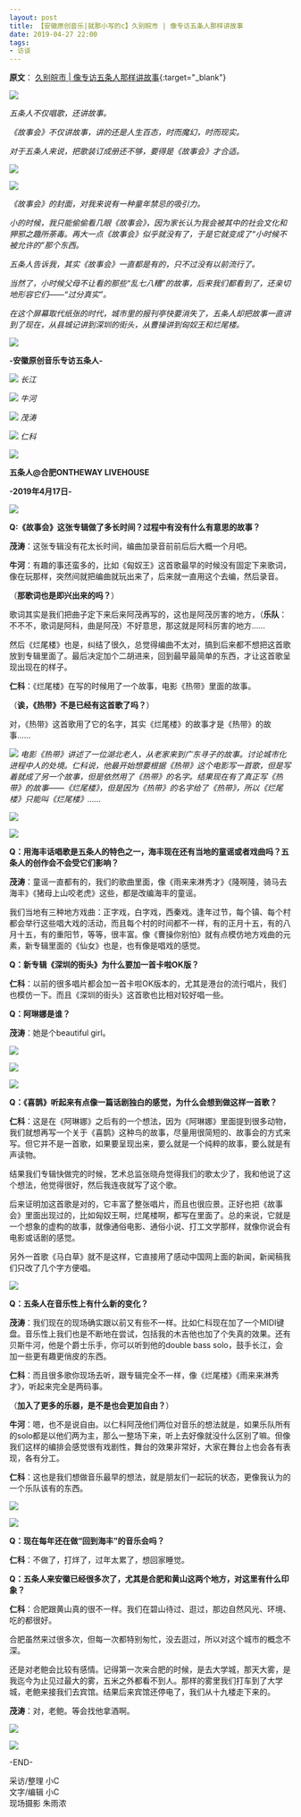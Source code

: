 ```yaml
---
layout: post
title: 【安徽原创音乐|就那小写的c】久别皖市 | 像专访五条人那样讲故事
date: 2019-04-27 22:00
tags:
- 访谈
---
```

**原文**：
[久别皖市 | 像专访五条人那样讲故事](https://mp.weixin.qq.com/s/v3fHQ9_XbRyJuWf4nTKdiA){:target="_blank"}

![](https://mmbiz.qpic.cn/mmbiz_gif/scOEwlz4lq7UkaoGwJ8P6UeBPXaiaG8t4xU5RJ93AySypP0KYh7lnCFhUsLcvYrAjVU7ZUwRbiaS6JicRUm4JEIhw/640?wx_fmt=gif&tp=webp&wxfrom=5&wx_lazy=1)

  

_五条人不仅唱歌，还讲故事。_

_《故事会》不仅讲故事，讲的还是人生百态，时而魔幻，时而现实。_

_对于五条人来说，把歌装订成册还不够，要得是《故事会》才合适。_

  

![](https://mmbiz.qpic.cn/mmbiz_jpg/scOEwlz4lq7UkaoGwJ8P6UeBPXaiaG8t4UstTunfMBDY66ISARt7l6cocD6xJFKO44Q6sR5MLlibb66X6g4qpbKQ/640?wx_fmt=jpeg&tp=webp&wxfrom=5&wx_lazy=1&wx_co=1)


![](https://mmbiz.qpic.cn/mmbiz_png/scOEwlz4lq7UkaoGwJ8P6UeBPXaiaG8t42YMQJarFeXozlFavTqgXHupNNkBSz4mGkAVtkdjuoawV2gnYo5lnjw/640?wx_fmt=png&tp=webp&wxfrom=5&wx_lazy=1&wx_co=1)



_《故事会》的封面，对我来说有一种童年禁忌的吸引力。_

_小的时候，我只能偷偷看几眼《故事会》，因为家长认为我会被其中的社会文化和狎邪之趣所荼毒。再大一点《故事会》似乎就没有了，于是它就变成了“小时候不被允许的”那个东西。_

_五条人告诉我，其实《故事会》一直都是有的，只不过没有以前流行了。_

  

_当然了，小时候父母不让看的那些“乱七八糟”的故事，后来我们都看到了，还亲切地形容它们——“过分真实”。_

  

_在这个屏幕取代纸张的时代，城市里的报刊亭快要消失了，五条人却把故事一直讲到了现在，从县城记讲到深圳的街头，从曹操讲到匈奴王和烂尾楼。_

  

![](https://mmbiz.qpic.cn/mmbiz_gif/scOEwlz4lq7UkaoGwJ8P6UeBPXaiaG8t47Zu7CicHlvq1FKe96BPqhW4iadEKgrbpaeUbLNuLt9oSCrOlSlNstIlA/640?wx_fmt=gif&tp=webp&wxfrom=5&wx_lazy=1)

**\-安徽原创音乐专访五条人-**

  

![](https://mmbiz.qpic.cn/mmbiz_jpg/scOEwlz4lq7UkaoGwJ8P6UeBPXaiaG8t48Kn6NASCDuPHlPwL6c91xftDict00Ahc8b72PB41GX38bBicL4ftJlhA/640?wx_fmt=jpeg&tp=webp&wxfrom=5&wx_lazy=1&wx_co=1)
*长江*

  
![](https://mmbiz.qpic.cn/mmbiz_jpg/scOEwlz4lq7UkaoGwJ8P6UeBPXaiaG8t4ia5S6Cwnv0I6dW9DGtMpjh1uOrTLWccWh3OtC6taPJBGxznrEzy0Bzg/640?wx_fmt=jpeg&tp=webp&wxfrom=5&wx_lazy=1&wx_co=1)
*牛河*

![](https://mmbiz.qpic.cn/mmbiz_jpg/scOEwlz4lq7UkaoGwJ8P6UeBPXaiaG8t4sQmeicns3v7Q1h6f19bbUhlGA2EX1jZZg6ASd4xnJaArymBSojA99rQ/640?wx_fmt=jpeg&tp=webp&wxfrom=5&wx_lazy=1&wx_co=1)
*茂涛*

  

![](https://mmbiz.qpic.cn/mmbiz_jpg/scOEwlz4lq7UkaoGwJ8P6UeBPXaiaG8t41n1kqoibbtb2hqSxseQrZjVX1x2CzZeSYic6uBOprHOa18dEJsvg9CtA/640?wx_fmt=jpeg&tp=webp&wxfrom=5&wx_lazy=1&wx_co=1)
*仁科*

  

![](https://mmbiz.qpic.cn/mmbiz_gif/scOEwlz4lq7UkaoGwJ8P6UeBPXaiaG8t4brW3DQaz3OibDNG3LTP4eXX50ubVAV6FV3z6BGhYRCb3FPjq56orOXQ/640?wx_fmt=gif&tp=webp&wxfrom=5&wx_lazy=1)

  

**五条人@合肥ONTHEWAY LIVEHOUSE**

**\-2019年4月17日-**

![](https://mmbiz.qpic.cn/mmbiz_png/scOEwlz4lq7UkaoGwJ8P6UeBPXaiaG8t4k9TRz0waeYiaakicFj4QsZkpsYNnE8PTe2P0yTQsiag5P3xy8ibfRAr0dw/640?wx_fmt=png&tp=webp&wxfrom=5&wx_lazy=1&wx_co=1)

**Q:《故事会》这张专辑做了多长时间？过程中有没有什么有意思的故事？**

**茂涛**：这张专辑没有花太长时间，编曲加录音前前后后大概一个月吧。

**牛河**：有趣的事还蛮多的，比如《匈奴王》这首歌最早的时候没有固定下来歌词，像在玩那样，突然间就把编曲就玩出来了，后来就一直用这个去编，然后录音。

（**那歌词也是即兴出来的吗？**）

歌词其实是我们把曲子定下来后来阿茂再写的，这也是阿茂厉害的地方，（**乐队**：不不不，歌词是阿科，曲是阿茂）不好意思，那这就是阿科厉害的地方……

然后《烂尾楼》也是，纠结了很久，总觉得编曲不太对，搞到后来都不想把这首歌放到专辑里面了。最后决定加个二胡进来，回到最早最简单的东西，才让这首歌呈现出现在的样子。

**仁科**：《烂尾楼》在写的时候用了一个故事，电影《热带》里面的故事。

（**诶，《热带》不是已经有这首歌了吗？**）

对，《热带》这首歌用了它的名字，其实《烂尾楼》的故事才是《热带》的故事……

  
![](https://mmbiz.qpic.cn/mmbiz_jpg/scOEwlz4lq7UkaoGwJ8P6UeBPXaiaG8t4gEuetuxkdEGZNry3ibrVSIAvic96qdGkc6D5D4quMUbwTADkaXmsIl8A/640?wx_fmt=jpeg&tp=webp&wxfrom=5&wx_lazy=1&wx_co=1)
*电影《热带》讲述了一位湖北老人，从老家来到广东寻子的故事。讨论城市化进程中人的处境。仁科说，他最开始想要根据《热带》这个电影写一首歌，但是写着就成了另一个故事，但是依然用了《热带》的名字。结果现在有了真正写《热带》的故事——《烂尾楼》，但是因为《热带》的名字给了《热带》，所以《烂尾楼》只能叫《烂尾楼》……*

![](https://mmbiz.qpic.cn/mmbiz_jpg/scOEwlz4lq7UkaoGwJ8P6UeBPXaiaG8t4Vcc6icXbyAPicSvdLnicoaibKt7RsEQhOAhjsU8icMvIYQ3H3CXa4PuTrQA/640?wx_fmt=jpeg&tp=webp&wxfrom=5&wx_lazy=1&wx_co=1)

![](https://mmbiz.qpic.cn/mmbiz_jpg/scOEwlz4lq7UkaoGwJ8P6UeBPXaiaG8t4Km5XabNz7rO1wdGqYyBDrfe3WsUcc7MdbWKyoP56C7v6OiaxgBuTHgw/640?wx_fmt=jpeg&tp=webp&wxfrom=5&wx_lazy=1&wx_co=1)


**Q：用海丰话唱歌是五条人的特色之一，海丰现在还有当地的童谣或者戏曲吗？五条人的创作会不会受它们影响？**

**茂涛**：童谣一直都有的，我们的歌曲里面，像《雨来来淋秀才》《隆啊隆，骑马去海丰》《猪母上山咬老虎》这些，都是改编海丰的童谣。

我们当地有三种地方戏曲：正字戏，白字戏，西秦戏。逢年过节，每个镇、每个村都会举行这些唱大戏的活动，而且每个村的时间都不一样，有的正月十五，有的八月十五，有的重阳节，等等，很丰富。像《曹操你别怕》就有点模仿地方戏曲的元素，新专辑里面的《仙女》也是，也有像是唱戏的感觉。

**Q：新专辑《深圳的街头》为什么要加一首卡啦OK版？**

**仁科**：以前的很多唱片都会加一首卡啦OK版本的，尤其是港台的流行唱片，我们也模仿一下。而且《深圳的街头》这首歌也比相对较好唱一些。

**Q：阿琳娜是谁？**

**茂涛**：她是个beautiful girl。

![](https://mmbiz.qpic.cn/mmbiz_jpg/scOEwlz4lq7UkaoGwJ8P6UeBPXaiaG8t4ib02Axcner24FhTvpntEk8vKAOe7jeUE0yHm8uBicc1Hhfmh7CDia8fPw/640?wx_fmt=jpeg&tp=webp&wxfrom=5&wx_lazy=1&wx_co=1)

![](https://mmbiz.qpic.cn/mmbiz_jpg/scOEwlz4lq7UkaoGwJ8P6UeBPXaiaG8t4yKcyG9S0iaHt09RPlicZFdkickmRoev76JYbXRUNqibNcU1dcQMN9Qnmmg/640?wx_fmt=jpeg&tp=webp&wxfrom=5&wx_lazy=1&wx_co=1)

![](https://mmbiz.qpic.cn/mmbiz_jpg/scOEwlz4lq7UkaoGwJ8P6UeBPXaiaG8t4bvYKhU9MHGJWmtC8gZ73iahXpm2N4jckOiaOXJb6EQ5kaDKa8ibhpic5vg/640?wx_fmt=jpeg&tp=webp&wxfrom=5&wx_lazy=1&wx_co=1)
  

**Q：《喜鹊》听起来有点像一篇话剧独白的感觉，为什么会想到做这样一首歌？**

**仁科**：这是在《阿琳娜》之后有的一个想法，因为《阿琳娜》里面提到很多动物，我们就想再写一个关于《喜鹊》这种鸟的故事，尽量用很简短的、故事会的方式来写。但它并不是一首歌，如果要呈现出来，要么就是一个纯粹的故事，要么就是有声读物。

结果我们专辑快做完的时候，艺术总监张晓舟觉得我们的歌太少了，我和他说了这个想法，他觉得很好，然后我连夜就写了这个歌。

后来证明加这首歌是对的，它丰富了整张唱片，而且也很应景。正好也把《故事会》里面出现过的，比如匈奴王啊，烂尾楼啊，都写在里面了。总的来说，它就是一个想象的虚构的故事，就像通俗电影、通俗小说、打工文学那样，就像你说会有电影或话剧的感觉。

另外一首歌《马白草》就不是这样，它直接用了感动中国网上面的新闻，新闻稿我们只改了几个字方便唱。

![](https://mmbiz.qpic.cn/mmbiz_jpg/scOEwlz4lq7UkaoGwJ8P6UeBPXaiaG8t4ah4Jmna6CeFJWVvru0A6ss5ic3n99icxTsRtFicyp9jbYJb6vgUczFVSQ/640?wx_fmt=jpeg&tp=webp&wxfrom=5&wx_lazy=1&wx_co=1)

**Q：五条人在音乐性上有什么新的变化？**

**茂涛**：我们现在的现场确实跟以前又有些不一样。比如仁科现在加了一个MIDI键盘。音乐性上我们也是不断地在尝试，包括我的木吉他也加了个失真的效果。还有贝斯牛河，他是个爵士乐手，你可以听到他的double bass solo，鼓手长江，会加一些更有趣更俏皮的东西。

**仁科**：而且很多歌你现场去听，跟专辑完全不一样，像《烂尾楼》《雨来来淋秀才》，听起来完全是两码事。

（**加入了更多的乐器，是不是也会更加自由？**）

**牛河**：嗯，也不是说自由。以仁科阿茂他们两位对音乐的想法就是，如果乐队所有的solo都是以他们两为主，那么一整场下来，听上去好像就没什么区别了嘛。但像我们这样的编排会感觉很有戏剧性，舞台的效果非常好，大家在舞台上也会各有表现，各有分工。

**仁科**：这也是我们想做音乐最早的想法，就是朋友们一起玩的状态，更像我认为的一个乐队该有的东西。

![](https://mmbiz.qpic.cn/mmbiz_jpg/scOEwlz4lq7UkaoGwJ8P6UeBPXaiaG8t42MQZQvCicxG6vfb6sHZIhibRic6n2JJbjeJWibmhx8IcL670gC6denOkBQ/640?wx_fmt=jpeg&tp=webp&wxfrom=5&wx_lazy=1&wx_co=1)

![](https://mmbiz.qpic.cn/mmbiz_jpg/scOEwlz4lq7UkaoGwJ8P6UeBPXaiaG8t4NVWmPtculyt5CBf2Mh0qlmF4aZQoZwd03zVs0w86Uy2JEm2qcGFb3g/640?wx_fmt=jpeg&tp=webp&wxfrom=5&wx_lazy=1&wx_co=1)
  
**Q：现在每年还在做“回到海丰”的音乐会吗？**

**仁科**：不做了，打烊了，过年太累了，想回家睡觉。

**Q：五条人来安徽已经很多次了，尤其是合肥和黄山这两个地方，对这里有什么印象？**

**仁科**：合肥跟黄山真的很不一样。我们在碧山待过、逛过，那边自然风光、环境、吃的都很好。

合肥虽然来过很多次，但每一次都特别匆忙，没去逛过，所以对这个城市的概念不深。

还是对老鲍会比较有感情。记得第一次来合肥的时候，是去大学城，那天大雾，是我迄今为止见过最大的雾，五米之外都看不到人。那样的雾里我们打车到了大学城，老鲍来接我们去宾馆。结果后来宾馆还停电了，我们从十九楼走下来的。

**茂涛**：对，老鲍。等会找他拿酒啊。

![](https://mmbiz.qpic.cn/mmbiz_jpg/scOEwlz4lq7UkaoGwJ8P6UeBPXaiaG8t46bNhWGWbapibl6BRy3lHkh880eT2HI9bDRhZZKaY8d2cJBopUylvEwA/640?wx_fmt=jpeg&tp=webp&wxfrom=5&wx_lazy=1&wx_co=1)

![](https://mmbiz.qpic.cn/mmbiz_jpg/scOEwlz4lq7UkaoGwJ8P6UeBPXaiaG8t4b77yKlQe21UiaTAdA8wdtvuNRWgx0FlGI70Obz33VyWibDMAicyk93UIQ/640?wx_fmt=jpeg&tp=webp&wxfrom=5&wx_lazy=1&wx_co=1)


\-END-


采访/整理 小C    
文字/编辑 小C    
现场摄影 朱雨浓
